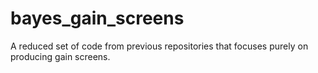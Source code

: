 # bayes_gain_screens
A reduced set of code from previous repositories that focuses purely on producing gain screens.
